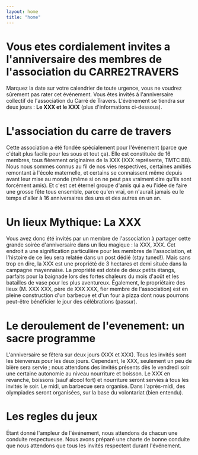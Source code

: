 ```yaml
---
layout: home
title: "home"
---
```


# Vous etes cordialement invites a l'anniversaire des membres de l'association du CARRE2TRAVERS
Marquez la date sur votre calendrier de toute urgence, vous ne voudrez sûrement pas rater cet événement.
Vous êtes invités à l'anniversaire collectif de l'association du Carré de Travers. L'événement se tiendra sur deux jours :
**Le XXX et le XXX** (plus d'informations ci-dessous).

# L'association du carre de travers
Cette association a été fondée spécialement pour l'événement (parce que c'était plus facile pour les sous et tout ça). Elle est constituée de 16 membres,
tous fièrement originaires de la XXX (XXX représente, TMTC BB). Nous nous sommes connus au fil de nos vies respectives, certaines amitiés remontant à l'école maternelle, et certains se connaissent même depuis avant leur mise au monde (même si on ne peut pas vraiment dire qu'ils sont forcément amis). Et c'est cet éternel groupe d'amis qui a eu l'idée de faire une grosse fête tous ensemble, parce qu'en vrai, on n'aurait jamais eu le temps d'aller à 16 anniversaires des uns et des autres en un an.

# Un lieux Mythique: La XXX
Vous avez donc été invités par un membre de l'association à partager cette grande soirée d'anniversaire dans un lieu magique : la XXX, XXX. Cet endroit a une signification particulière pour les membres de l'association, et l'histoire de ce lieu sera relatée dans un post dédié (stay tuned!). Mais sans trop en dire, la XXX est une propriété de 3 hectares et demi située dans la campagne mayennaise. La propriété est dotée de deux petits étangs, parfaits pour la baignade lors des fortes chaleurs du mois d'août et les batailles de vase pour les plus aventureux. Également, le propriétaire des lieux (M. XXX XXX, père de XXX XXX, fier membre de l'association) est en pleine construction d'un barbecue et d'un four à pizza dont nous pourrons peut-être bénéficier le jour des célébrations (passur).

# Le deroulement de l'evenement: un sacre programme
L'anniversaire se fêtera sur deux jours (XXX et XXX). Tous les invités sont les bienvenus pour les deux jours. Cependant, le XXX, seulement un peu de bière sera servie ; nous attendons des invités présents dès le vendredi soir une certaine autonomie au niveau nourriture et boisson. Le XXX en revanche, boissons (sauf alcool fort) et nourriture seront servies à tous les invités le soir. Le midi, un barbecue sera organisé. Dans l'après-midi, des olympiades seront organisées, sur la base du volontariat (bien entendu).

# Les regles du jeux
Étant donné l'ampleur de l'événement, nous attendons de chacun une conduite respectueuse. Nous avons préparé une charte de bonne conduite que nous attendons que tous les invités respectent durant l'événement.


